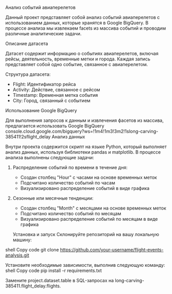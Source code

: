 Анализ событий авиаперелетов

Данный проект представляет собой анализ событий авиаперелетов с использованием данных, которые хранятся в Google BigQuery. В процессе анализа мы извлекаем facets из массива событий и проводим различные аналитические задачи.

Описание датасета

Датасет содержит информацию о событиях авиаперелетов, включая рейсы, деятельность, временные метки и города. Каждая запись представляет собой одно событие, связанное с авиаперелетом.

Структура датасета:
- Flight: Идентификатор рейса
- Activity: Действие, связанное с рейсом
- Timestamp: Временная метка события
- City: Город, связанный с событием
  
Использование Google BigQuery

Для выполнения запросов к данным и извлечения фасетов из массива, предлагается использовать Google BigQuery console.cloud.google.com/bigquery?ws=!1m4!1m3!3m2!1slong-carving-385411!2sflight_delay
Анализ данных

Внутри проекта содержится скрипт на языке Python, который выполняет анализ данных, используя библиотеки pandas и matplotlib. В процессе анализа выполнены следующие задачи:

1. Распределение событий по времени в течение дня:
   - Создан столбец "Hour" с часами на основе временных меток
   - Подсчитано количество событий по часам
   - Визуализировано распределение событий в виде графика

2. Сезонные или месячные тенденции:
   - Создан столбец "Month" с месяцами на основе временных меток
   - Подсчитано количество событий по месяцам
   - Визуализировано распределение событий по месяцам в виде графика
  
   Установка и запуск
Склонируйте репозиторий на вашу локальную машину:

shell
Copy code
git clone https://github.com/your-username/flight-events-analysis.git

Установите необходимые зависимости, выполнив следующую команду:
shell
Copy code
pip install -r requirements.txt

Замените project.dataset.table в SQL-запросах на long-carving-385411.flight_delay.flights.
